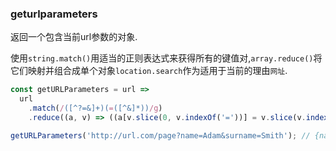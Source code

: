### geturlparameters

返回一个包含当前url参数的对象. 

使用`string.match()`用适当的正则表达式来获得所有的键值对,`array.reduce()`将它们映射并组合成单个对象`location.search`作为适用于当前的理由`网址`. 

```js
const getURLParameters = url =>
  url
    .match(/([^?=&]+)(=([^&]*))/g)
    .reduce((a, v) => ((a[v.slice(0, v.indexOf('='))] = v.slice(v.indexOf('=') + 1)), a), {});
```

```js
getURLParameters('http://url.com/page?name=Adam&surname=Smith'); // {name: 'Adam', surname: 'Smith'}
```